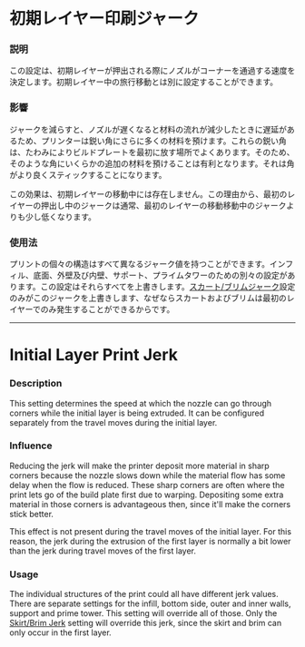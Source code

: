 初期レイヤー印刷ジャーク
====
### **説明**
この設定は、初期レイヤーが押出される際にノズルがコーナーを通過する速度を決定します。初期レイヤー中の旅行移動とは別に設定することができます。

### **影響**
ジャークを減らすと、ノズルが遅くなると材料の流れが減少したときに遅延があるため、プリンターは鋭い角にさらに多くの材料を預けます。これらの鋭い角は、たわみによりビルドプレートを最初に放す場所でよくあります。そのため、そのような角にいくらかの追加の材料を預けることは有利となります。それは角がより良くスティックすることになります。

この効果は、初期レイヤーの移動中には存在しません。この理由から、最初のレイヤーの押出し中のジャークは通常、最初のレイヤーの移動移動中のジャークよりも少し低くなります。

### **使用法**
プリントの個々の構造はすべて異なるジャーク値を持つことができます。インフィル、底面、外壁及び内壁、サポート、プライムタワーのための別々の設定があります。この設定はそれらすべてを上書きします。[スカート/ブリムジャーク](jerk_skirt_brim.md)設定のみがこのジャークを上書きします、なぜならスカートおよびブリムは最初のレイヤーでのみ発生することができるからです。

---

Initial Layer Print Jerk
====
### **Description**
This setting determines the speed at which the nozzle can go through corners while the initial layer is being extruded. It can be configured separately from the travel moves during the initial layer.

### **Influence**
Reducing the jerk will make the printer deposit more material in sharp corners because the nozzle slows down while the material flow has some delay when the flow is reduced. These sharp corners are often where the print lets go of the build plate first due to warping. Depositing some extra material in those corners is advantageous then, since it'll make the corners stick better. 

This effect is not present during the travel moves of the initial layer. For this reason, the jerk during the extrusion of the first layer is normally a bit lower than the jerk during travel moves of the first layer.

### **Usage**
The individual structures of the print could all have different jerk values. There are separate settings for the infill, bottom side, outer and inner walls, support and prime tower. This setting will override all of those. Only the [Skirt/Brim Jerk](jerk_skirt_brim.md) setting will override this jerk, since the skirt and brim can only occur in the first layer.

